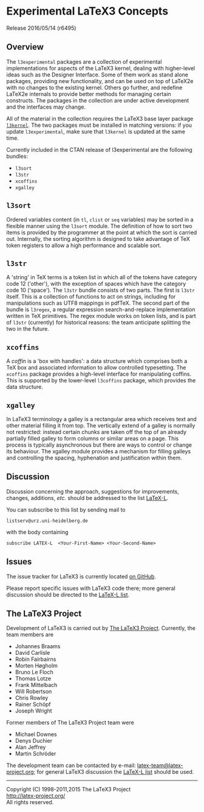 Experimental LaTeX3 Concepts
============================

Release 2016/05/14 (r6495)

Overview
--------

The `l3experimental` packages are a collection of experimental implementations
for aspects of the LaTeX3 kernel, dealing with higher-level ideas such as the
Designer Interface. Some of them work as stand alone packages, providing new
functionality, and can be used on top of LaTeX2e with no changes to the
existing kernel. Others go further, and redefine LaTeX2e internals to provide
better methods for managing certain constructs. The packages in the collection
are under active development and the interfaces may change.

All of the material in the collection requires the LaTeX3 base layer package
[`l3kernel`](http://ctan.org/pkg/l3kernel). The two packages must be installed
in matching versions: if you update `l3experimental`, make sure that `l3kernel` is
updated at the same time.

Currently included in the CTAN release of l3experimental are the following
bundles:
* `l3sort`
* `l3str`
* `xcoffins`
* `xgalley`

`l3sort`
--------

Ordered variables content (in `tl`, `clist` or `seq` variables) may be sorted
in a flexible manner using the `l3sort` module. The definition of how to sort
two items is provided by the programmer at the point at which the sort is
carried out. Internally, the sorting algorithm is designed to take advantage
of TeX token registers to allow a high performance and scalable sort.

`l3str`
-------

A 'string' in TeX terms is a token list in which all of the tokens have
category code 12 ('other'), with the exception of spaces which have the
category code 10 ('space'). The `l3str` bundle consists of two parts. The
first is `l3str` itself. This is a collection of functions to act on strings,
including for manipulations such as UTF8 mappings in pdfTeX. The second
part of the bundle is `l3regex`, a regular expression search-and-replace
implementation written in TeX primitives. The regex module works on token
lists, and is part of `l3str` (currently) for historical reasons: the team
anticipate splitting the two in the future.

`xcoffins`
----------

A _coffin_ is a 'box with handles': a data structure which comprises
both a TeX box and associated information to allow controlled typesetting.
The `xcoffins` package provides a high-level interface for manipulating
coffins. This is supported by the lower-level `l3coffins` package, which
provides the data structure.

`xgalley`
---------

In LaTeX3 terminology a galley is a rectangular area which receives
text and other material filling it from top. The vertically extend of
a galley is normally not restricted: instead certain chunks are taken
off the top of an already partially filled galley to form columns or
similar areas on a page. This process is typically asynchronous but
there are ways to control or change its behaviour. The xgalley module
provides a mechanism for filling galleys and controlling the spacing,
hyphenation and justification within them.

Discussion
----------

Discussion concerning the approach, suggestions for improvements,
changes, additions, _etc._ should be addressed to the list
[LaTeX-L](http://news.gmane.org/group/gmane.comp.tex.latex.latex3).

You can subscribe to this list by sending mail to

    listserv@urz.uni-heidelberg.de

with the body containing

    subscribe LATEX-L  <Your-First-Name> <Your-Second-Name>

Issues
------

The issue tracker for LaTeX3 is currently located
[on GitHub](https://github.com/latex3/latex3/issues).

Please report specific issues with LaTeX3 code there; more general
discussion should be directed to the [LaTeX-L list](#Discussion).

The LaTeX3 Project
------------------

Development of LaTeX3 is carried out by
[The LaTeX3 Project](http://www.latex-project.org/latex3.html). Currently,
the team members are

* Johannes Braams
* David Carlisle
* Robin Fairbairns
* Morten Høgholm
* Bruno Le Floch
* Thomas Lotze
* Frank Mittelbach
* Will Robertson
* Chris Rowley
* Rainer Schöpf
* Joseph Wright

Former members of The LaTeX3 Project team were

* Michael Downes
* Denys Duchier
* Alan Jeffrey
* Martin Schröder

The development team can be contacted
by e-mail: <latex-team@latex-project.org>; for general LaTeX3 discussion
the [LaTeX-L list](#Discussion) should be used.

-----

<p>Copyright (C) 1998-2011,2015 The LaTeX3 Project <br />
<a href="http://latex-project.org/">http://latex-project.org/</a> <br />
All rights reserved.</p>
